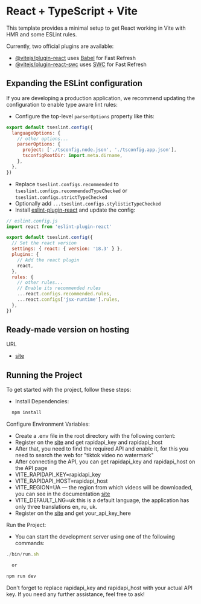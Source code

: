 # React + TypeScript + Vite

This template provides a minimal setup to get React working in Vite with HMR and some ESLint rules.

Currently, two official plugins are available:

- [@vitejs/plugin-react](https://github.com/vitejs/vite-plugin-react/blob/main/packages/plugin-react/README.md) uses [Babel](https://babeljs.io/) for Fast Refresh
- [@vitejs/plugin-react-swc](https://github.com/vitejs/vite-plugin-react-swc) uses [SWC](https://swc.rs/) for Fast Refresh

## Expanding the ESLint configuration

If you are developing a production application, we recommend updating the configuration to enable type aware lint rules:

- Configure the top-level `parserOptions` property like this:

```js
export default tseslint.config({
  languageOptions: {
    // other options...
    parserOptions: {
      project: ['./tsconfig.node.json', './tsconfig.app.json'],
      tsconfigRootDir: import.meta.dirname,
    },
  },
})
```

- Replace `tseslint.configs.recommended` to `tseslint.configs.recommendedTypeChecked` or `tseslint.configs.strictTypeChecked`
- Optionally add `...tseslint.configs.stylisticTypeChecked`
- Install [eslint-plugin-react](https://github.com/jsx-eslint/eslint-plugin-react) and update the config:

```js
// eslint.config.js
import react from 'eslint-plugin-react'

export default tseslint.config({
  // Set the react version
  settings: { react: { version: '18.3' } },
  plugins: {
    // Add the react plugin
    react,
  },
  rules: {
    // other rules...
    // Enable its recommended rules
    ...react.configs.recommended.rules,
    ...react.configs['jsx-runtime'].rules,
  },
})
```
## Ready-made version on hosting

URL
- [site](https://tik-tok-e25a6.web.app/)

## Running the Project

To get started with the project, follow these steps:

- Install Dependencies:

```js
  npm install
```


Configure Environment Variables:
- Create a .env file in the root directory with the following content:
- Register on the [site](https://rapidapi.com/hub) and get rapidapi_key and rapidapi_host
- After that, you need to find the required API and enable it, for this you need to search the web for "tiktok video no watermark"
- After connecting the API, you can get rapidapi_key and rapidapi_host on the API page
- VITE_RAPIDAPI_KEY=rapidapi_key
- VITE_RAPIDAPI_HOST=rapidapi_host
- VITE_REGION=UA — the region from which videos will be downloaded, you can see in the documentation [site](https://rapidapi.com/hub)
- VITE_DEFAULT_LNG=uk this is a default language, the application has only three translations en, ru, uk.
- Register on the [site](https://rapidapi.com/hub) and get your_api_key_here


Run the Project:
- You can start the development server using one of the following commands:

```js
./bin/run.sh

  or

npm run dev
```
Don't forget to replace rapidapi_key and rapidapi_host with your actual API key. If you need any further assistance, feel free to ask!
